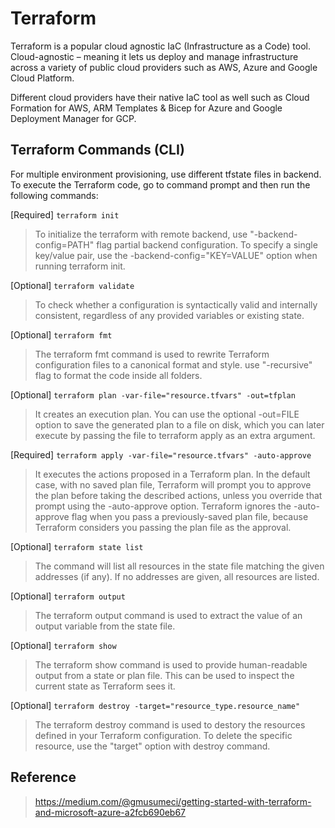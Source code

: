 # Terraform
Terraform is a popular cloud agnostic IaC (Infrastructure as a Code) tool. Cloud-agnostic – meaning it lets us deploy and manage infrastructure across a variety of public cloud providers such as AWS, Azure and Google Cloud Platform.

Different cloud providers have their native IaC tool as well such as Cloud Formation for AWS, ARM Templates & Bicep for Azure and Google Deployment Manager for GCP.

## Terraform Commands (CLI)
For multiple environment provisioning, use different tfstate files in backend. To execute the Terraform code, go to command prompt and then run the following commands:

[Required] `terraform init`
> To initialize the terraform with remote backend, use "-backend-config=PATH" flag partial backend configuration. To specify a single key/value pair, use the -backend-config="KEY=VALUE" option when running terraform init.

[Optional] `terraform validate`
> To check whether a configuration is syntactically valid and internally consistent, regardless of any provided variables or existing state.

[Optional] `terraform fmt`
> The terraform fmt command is used to rewrite Terraform configuration files to a canonical format and style. use "-recursive" flag to format the code inside all folders.

[Optional] `terraform plan -var-file="resource.tfvars" -out=tfplan`
> It creates an execution plan. You can use the optional -out=FILE option to save the generated plan to a file on disk, which you can later execute by passing the file to terraform apply as an extra argument.

[Required] `terraform apply -var-file="resource.tfvars" -auto-approve`
> It executes the actions proposed in a Terraform plan. In the default case, with no saved plan file, Terraform will prompt you to approve the plan before taking the described actions, unless you override that prompt using the -auto-approve option. 
Terraform ignores the -auto-approve flag when you pass a previously-saved plan file, because Terraform considers you passing the plan file as the approval.
	
[Optional] `terraform state list`
> The command will list all resources in the state file matching the given addresses (if any). If no addresses are given, all resources are listed.

[Optional] `terraform output`
> The terraform output command is used to extract the value of an output variable from the state file.

[Optional] `terraform show`
> The terraform show command is used to provide human-readable output from a state or plan file. This can be used to inspect the current state as Terraform sees it.

[Optional] `terraform destroy -target="resource_type.resource_name"`
> The terraform destroy command is used to destory the resources defined in your Terraform configuration. To delete the specific resource, use the "target" option with destroy command.

## Reference

> https://medium.com/@gmusumeci/getting-started-with-terraform-and-microsoft-azure-a2fcb690eb67